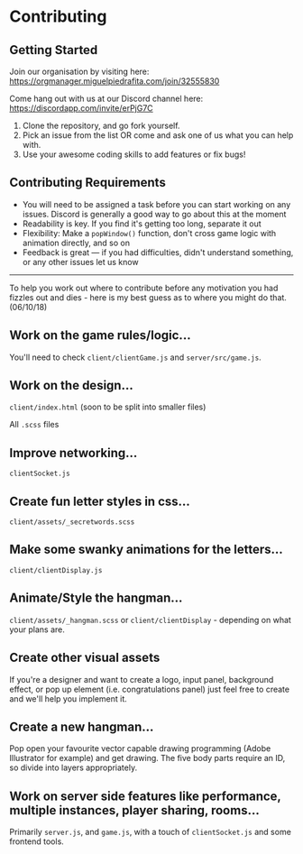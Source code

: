 # Contributing

## Getting Started

Join our organisation by visiting here:
https://orgmanager.miguelpiedrafita.com/join/32555830

Come hang out with us at our Discord channel here:
https://discordapp.com/invite/erPjG7C

1.  Clone the repository, and go fork yourself.
2.  Pick an issue from the list OR come and ask one of us what you can help with.
3.  Use your awesome coding skills to add features or fix bugs!

## Contributing Requirements

- You will need to be assigned a task before you can start working on any issues. Discord is generally a good way to go about this at the moment
- Readability is key. If you find it's getting too long, separate it out
- Flexibility: Make a `popWindow()` function, don't cross game logic with animation directly, and so on
- Feedback is great &mdash; if you had difficulties, didn't understand something, or any other issues let us know

---

To help you work out where to contribute before any motivation you had fizzles out and dies - here is my best guess as to where you might do that. (06/10/18)

## Work on the game rules/logic...

You'll need to check `client/clientGame.js` and `server/src/game.js`.

## Work on the design...

`client/index.html` (soon to be split into smaller files)

All `.scss` files

## Improve networking...

`clientSocket.js`

## Create fun letter styles in css...

`client/assets/_secretwords.scss`

## Make some swanky animations for the letters...

`client/clientDisplay.js`

## Animate/Style the hangman...

`client/assets/_hangman.scss` or `client/clientDisplay` - depending on what your plans are.

## Create other visual assets

If you're a designer and want to create a logo, input panel, background effect, or pop up element (i.e. congratulations panel) just feel free to create and we'll help you implement it.

## Create a new hangman...

Pop open your favourite vector capable drawing programming (Adobe Illustrator for example) and get drawing. The five body parts require an ID, so divide into layers appropriately.

## Work on server side features like performance, multiple instances, player sharing, rooms...

Primarily `server.js`, and `game.js`, with a touch of `clientSocket.js` and some frontend tools.
